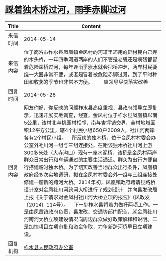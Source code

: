 # <a href="http://www.shangluo.gov.cn/zmhd/ldxxxx.jsp?urltype=leadermail.LeaderMailContentUrl&wbtreeid=1112&leadermailid=2464">踩着独木桥过河，雨季赤脚过河</a>
| Title |                                                                                                                                                                                                                                         Content                                                                                                                                                                                                                                          |
|:-----:|------------------------------------------------------------------------------------------------------------------------------------------------------------------------------------------------------------------------------------------------------------------------------------------------------------------------------------------------------------------------------------------------------------------------------------------------------------------------------------------|
| 来信时间  | 2014-05-14                                                                                                                                                                                                                                                                                                                                                                                                                                                                               |
| 来信内容  | 位于商洛市柞水县凤凰镇金凤村的河道里还用的是村民自己弄的木头桥，一年四季河道两岸的人们不管是老弱还是病残都冒着危险踩桥过河，每年逢雨季涨水就会把桥冲走，两岸村民要绕一大圈非常不便，或者是冒着被危险赤脚过河，到了平时种田和收获的季节也非常不方便。        望领导尽快落实改善                                                                                                                                                                                                                                                                                                                                              |
| 回复时间  | 2014-05-26                                                                                                                                                                                                                                                                                                                                                                                                                                                                               |
| 回复内容  | 网友你好，你反映的问题柞水县高度重视，县政府领导立即批示，迅速开展实地调查，经查，金凤村位于柞水县凤凰镇以南5公里，该村北与桃园村相邻，南与杏坪镇交界，全村地域面积12平方公里，辖4个村民小组650户2009人，社川河两岸各有2个村民小组。    所反映的独木桥，位于金凤村村委会办公室外社川河一组与三组连接处，在距该独木桥社川河上游300多米处（大寺沟口）现有一座水泥桥，该桥是金凤村两岸群众日常出行和车辆通过的主要生活通道。群众为出行方便自行搭建临时独木桥。为了切实改善当地群众出行条件，凤凰镇政府经多次实地调研，拟在金凤村村委会外一组与三组连接处修建一座新的跨河大桥。2014年初，凤凰镇政府聘请县路桥设计室对金凤社川河跨河大桥进行了规划设计，并向县发改局上报《关于请求对金凤村社川河大桥立项的报告》（凤政发〔2014〕114号）。    下一步柞水县将着力做好两项工作。一是由凤凰镇政府负责，县发改、交通等部门配合，就金凤社川河跨河大桥立项建设情况向周边群众做好政策解释和说明。二是加快项目立项审批和资金争取，力争新跨河桥早日立项建设。 |
| 回复机构  | <a href="../../categories/agencies/柞水县人民政府办公室.md">柞水县人民政府办公室</a>                                                                                                                                                                                                                                                                                                                                                                                                                         |